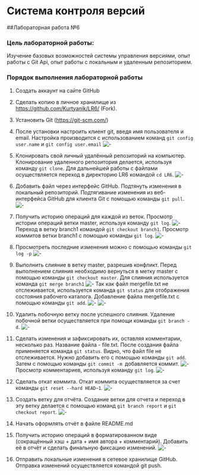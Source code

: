 # Система контроля версий
##Лабораторная работа №6

### Цель лабораторной работы: 
Изучение базовых возможностей системы управления версиями, опыт работы с Git Api, опыт работы с локальным и
удаленным репозиторием. 

### Порядок выполнения лабораторной работы

1. Создать аккаунт на сайте GitHub
2. Сделать копию в личное хранилище из https://github.com/Kurtyanik/LR6/ (Fork).
3. Установить Git (https://git-scm.com/)
4. После установки настроить клиент git, введя имя пользователя и email.
Настройка производится с использованием команд `git config user.name` и `git config user.email`
![-](https://github.com/shadapovatsyrena/LR6/blob/master/Screenshots/1.png " ")

5. Клонировать свой личный удалённый репозиторий на компьютер.
Клонирование удаленного репозитория делается, используя команду `git clone`.
Для дальнейшей работы с файлами осуществляется переход в директорию LR6 командой `cd LR6`.
![-](https://github.com/shadapovatsyrena/LR6/blob/master/Screenshots/2.png " ")

6. Добавить файл через интерфейс GitHub. Подтянуть изменения в локальный репозиторий.
Подтягивание изменения из веб-интерфейса GitHub для клиента Git с помощью команды `git pull`.
![-](https://github.com/shadapovatsyrena/LR6/blob/master/Screenshots/3.png " ")

7. Получить историю операций для каждой из веток.
Просмотр истории операций ветки master, используя команду `git log`.
![-](https://github.com/shadapovatsyrena/LR6/blob/master/Screenshots/4.png " ")
Переход в ветку branch1 командой `git checkout branch1`.
Просмотр коммитов ветки branch1 с помощью команды `git log`.
![-](https://github.com/shadapovatsyrena/LR6/blob/master/Screenshots/5.png " ")

8. Просмотреть последние изменения можно с помощью команды `git log -p`
![-](https://github.com/shadapovatsyrena/LR6/blob/master/Screenshots/6.png " ")

9. Выполнить слияние в ветку master, разрешив конфликт.
Перед выполнением слияния необходимо вернуться в метку master с помощью команды `git checkout master`. Для слияния используется команда `git merge branch1`
![-](https://github.com/shadapovatsyrena/LR6/blob/master/Screenshots/7.png " ")
Так как файл mergefile.txt не отслеживается, используется команда `git status` для отображения состояния рабочего каталога.
Добавление файла mergefile.txt с помощью команды `git add`.
![-](https://github.com/shadapovatsyrena/LR6/blob/master/Screenshots/8.png " ")
![-](https://github.com/shadapovatsyrena/LR6/blob/master/Screenshots/9.png " ")

10. Удалить побочную ветку после успешного слияния.
Удаление побочной ветки осуществляется при помощи команды `git branch -d`.
![-](https://github.com/shadapovatsyrena/LR6/blob/master/Screenshots/10.png " ")

11. Сделать изменения и зафиксировать их, оставляя комментарии, несколько раз.
Название файла - file.txt.
После создания файла применяется команда `git status`. Видно, что файл file не отслеживается. 
Нужно добавить его с помощью команды `git add`.
Затем с помощью команды `git commit -m `добавляется коммит.
![-](https://github.com/shadapovatsyrena/LR6/blob/master/Screenshots/11.png " ")
Просмотр комментариев, используя команду `git log`.
![-](https://github.com/shadapovatsyrena/LR6/blob/master/Screenshots/12.png " ")

12. Сделать откат коммита.
Откат коммита осуществляется за счет команды `git reset --hard HEAD~1`.
![-](https://github.com/shadapovatsyrena/LR6/blob/master/Screenshots/13.png " ")

13. Создать ветку для отчёта.
Создание ветки для отчета и переход в эту ветку делается с помощью команд `git branch report` и `git checkout report`.
![-](https://github.com/shadapovatsyrena/LR6/blob/master/Screenshots/14.png " ")

14. Начать оформлять отчёт в файле README.md

15. Получить историю операций в форматированном виде (сокращённый хэш + дата + имя автора + комментарий). Добавить её в отчёт и сделать финальную фиксацию изменений.
![-](https://github.com/shadapovatsyrena/LR6/blob/master/Screenshots/15.png " ")

16. Отправить локальные изменения в сетевое хранилище GitHub.
Отправка изменений осуществляется командой git push.